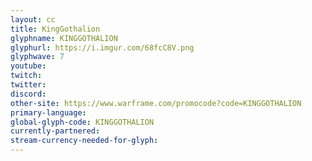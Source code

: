 ```yaml
---
layout: cc
title: KingGothalion
glyphname: KINGGOTHALION
glyphurl: https://i.imgur.com/68fcC8V.png
glyphwave: 7
youtube: 
twitch: 
twitter: 
discord: 
other-site: https://www.warframe.com/promocode?code=KINGGOTHALION
primary-language: 
global-glyph-code: KINGGOTHALION
currently-partnered: 
stream-currency-needed-for-glyph: 
---
```


